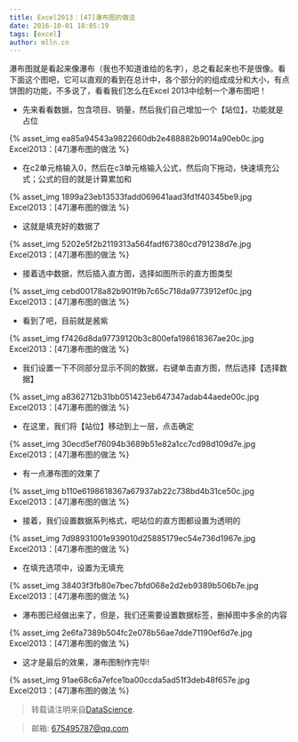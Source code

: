 ```yaml
---
title: Excel2013：[47]瀑布图的做法
date: 2016-10-01 18:05:19
tags: [excel]
author: mlln.cn
---
```

瀑布图就是看起来像瀑布（我也不知道谁给的名字），总之看起来也不是很像。看下面这个图吧，它可以直观的看到在总计中，各个部分的的组成成分和大小，有点饼图的功能，不多说了，看看我们怎么在Excel 2013中绘制一个瀑布图吧！

- 先来看看数据，包含项目、销量，然后我们自己增加一个【站位】，功能就是占位

{% asset_img ea85a94543a9822660db2e488882b9014a90eb0c.jpg Excel2013：[47]瀑布图的做法 %}

- 在c2单元格输入0，然后在c3单元格输入公式，然后向下拖动，快速填充公式；公式的目的就是计算累加和

{% asset_img 1899a23eb13533fadd069641aad3fd1f40345be9.jpg Excel2013：[47]瀑布图的做法 %}

- 这就是填充好的数据了

{% asset_img 5202e5f2b2119313a564fadf67380cd791238d7e.jpg Excel2013：[47]瀑布图的做法 %}

- 接着选中数据，然后插入直方图，选择如图所示的直方图类型

{% asset_img cebd00178a82b901f9b7c65c718da9773912ef0c.jpg Excel2013：[47]瀑布图的做法 %}

- 看到了吧，目前就是酱紫

{% asset_img f7426d8da97739120b3c800efa198618367ae20c.jpg Excel2013：[47]瀑布图的做法 %}

- 我们设置一下不同部分显示不同的数据，右键单击直方图，然后选择【选择数据】

{% asset_img a8362712b31bb051423eb647347adab44aede00c.jpg Excel2013：[47]瀑布图的做法 %}

- 在这里，我们将【站位】移动到上一层，点击确定

{% asset_img 30ecd5ef76094b3689b51e82a1cc7cd98d109d7e.jpg Excel2013：[47]瀑布图的做法 %}

- 有一点瀑布图的效果了

{% asset_img b110e6198618367a67937ab22c738bd4b31ce50c.jpg Excel2013：[47]瀑布图的做法 %}

- 接着，我们设置数据系列格式，吧站位的直方图都设置为透明的

{% asset_img 7d98931001e939010d25885179ec54e736d1967e.jpg Excel2013：[47]瀑布图的做法 %}

- 在填充选项中，设置为无填充

{% asset_img 38403f3fb80e7bec7bfd068e2d2eb9389b506b7e.jpg Excel2013：[47]瀑布图的做法 %}

- 瀑布图已经做出来了，但是，我们还需要设置数据标签，删掉图中多余的内容

{% asset_img 2e6fa7389b504fc2e078b56ae7dde71190ef6d7e.jpg Excel2013：[47]瀑布图的做法 %}

- 这才是最后的效果，瀑布图制作完毕!

{% asset_img 91ae68c6a7efce1ba00ccda5ad51f3deb48f657e.jpg Excel2013：[47]瀑布图的做法 %}

> 转载请注明来自[DataScience](http://mlln.cn).

> 邮箱: 675495787@qq.com 
